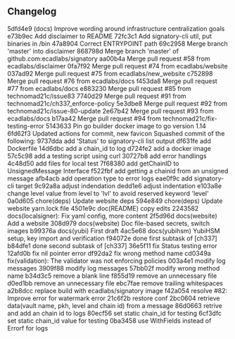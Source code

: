 

## Changelog

5dfd4e9 (docs) Improve wording around infrastructure centralization goals
e73b9ec Add disclaimer to README
72fc3c1 Add signatory-cli util, put binaries in /bin
47a8904 Correct ENTRYPOINT path
69c2958 Merge branch 'master' into disclaimer
868798d Merge branch 'master' of github.com:ecadlabs/signatory
aa00b4a Merge pull request #58 from ecadlabs/disclaimer
0fa7f92 Merge pull request #74 from ecadlabs/website
037ad92 Merge pull request #75 from ecadlabs/new_website
c752898 Merge pull request #76 from ecadlabs/docs
f453da8 Merge pull request #77 from ecadlabs/docs
e883230 Merge pull request #85 from technomad21c/issue83
7740d29 Merge pull request #91 from technomad21c/ch337_enforce-policy
5e3dbe8 Merge pull request #92 from technomad21c/issue-80-update
2e67b42 Merge pull request #93 from ecadlabs/docs
b17aa42 Merge pull request #94 from technomad21c/fix-testing-error
5143633 Pin go builder docker image to go version 1.14
6fd62f3 Updated actions for commit, new favicon Squashed commit of the following:
9737dda add 'Status' to signatory-cli list output
df631fe add Dockerfile
14d6dbc add a chain_id to log
d724fe2 add a docker image
57c5c98 add a testing script using curl
30727b8 add error handlings
4c48d50 add files for local test
7f68380 add getChainID to UnsignedMessage Interface
f522fbf add getting a chainid from an unsigned message
afb4acb add operation type to error logs
eae0f9c add signatory-cli target
9c92a8a adjust indendation
dedd1e6 adjust indentation
e103a8e change level value from level to 'lvl' to avoid reserved keyword 'level'
0a0d605 chore(deps) Update website deps
594e849 chore(deps) Update website yarn.lock file
4501e9c doc(README) copy edits
2243582 docs(localsigner): Fix yaml config, more content
2f5d96d docs(website) Add a website
308d979 docs(website) Doc file-based secrets, switch images
b99376a docs(yubi) First draft
4ac5e68 docs(yubihsm) YubiHSM setup, key import and verification
f94072e done first subtask of [ch337]
b84dfe1 done second subtask of [ch337]
36e5f11 fix Status testing error
12afd0b fix nil pointer error
df92da2 fix wrong method name
cd0349a fix(validation): The validator was not enforcing policies
003a4e1 modify log messages
3909f88 modify log messages
57bb02f modify wrong method name
b34d3c5 remove a blank line
f855d19 remove an unnecessary file
d0ed1bb remove an unnecessary file
ebc7fae remove trailing whitespaces
a2b8dcc replace build with ecadlabs/signatory image
f42a054 resolve #82: Improve error for watermark error
21c6f2b restore conf
2bc0604 retrieve data(vault name, pkh, level and chain id) from a message
86d0663 retrive and add an chain id to logs
80ecf56 set static chain_id for testing
6cf3dfc set static chain_id value for testing
0ba3458 use WithFields instead of Errorf for logs

